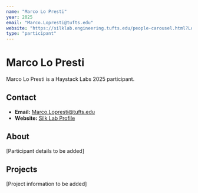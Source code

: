 ```yaml
---
name: "Marco Lo Presti"
year: 2025
email: "Marco.Lopresti@tufts.edu"
website: "https://silklab.engineering.tufts.edu/people-carousel.html?Lo_Presti"
type: "participant"
---
```


# Marco Lo Presti

Marco Lo Presti is a Haystack Labs 2025 participant.

## Contact
- **Email:** Marco.Lopresti@tufts.edu
- **Website:** [Silk Lab Profile](https://silklab.engineering.tufts.edu/people-carousel.html?Lo_Presti)

## About

[Participant details to be added]

## Projects

[Project information to be added] 